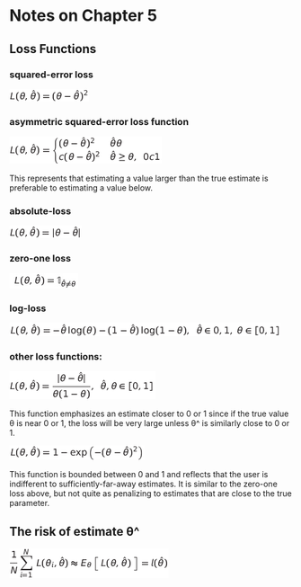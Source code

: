 Notes on Chapter 5  
========================================

## Loss Functions

### squared-error loss  

![](images/Tex2Img_1375003014.png)  

### asymmetric squared-error loss function  

![](images/Tex2Img_1375098097.png)  

This represents that estimating a value larger than the true estimate is preferable to estimating a value below.  


### absolute-loss  

![](images/Tex2Img_1375098253.png)  

### zero-one loss  

![](images/Tex2Img_1375098487.jpg)  

### log-loss  

![](images/Tex2Img_1375098576.png)  

### other loss functions:  

![](images/Tex2Img_1375098686.png)  

This function emphasizes an estimate closer to 0 or 1 since if the true value θ is near 0 or 1, the loss will be very large unless θ^ is similarly close to 0 or 1.  

![](images/Tex2Img_1375098808.png)  

This function is bounded between 0 and 1 and reflects that the user is indifferent to sufficiently-far-away estimates. It is similar to the zero-one loss above, but not quite as penalizing to estimates that are close to the true parameter.  

## The risk of estimate θ^

![](images/Tex2Img_1375099707.png)  


